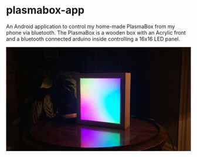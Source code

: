 # plasmabox-app
An Android application to control my home-made PlasmaBox from my phone via bluetooth. The PlasmaBox is a wooden box with an Acrylic front and a bluetooth connected arduino inside controlling a 16x16 LED panel.

![PlasmaBox GIF](/plasmabox.gif)

